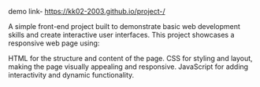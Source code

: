 demo link-
https://kk02-2003.github.io/project-/

A simple front-end project built to demonstrate basic web development skills and create interactive user interfaces.
This project showcases a responsive web page using:

HTML for the structure and content of the page.
CSS for styling and layout, making the page visually appealing and responsive.
JavaScript for adding interactivity and dynamic functionality.
